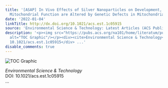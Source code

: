 ```yaml
---
title: '[ASAP] In Vivo Effects of Silver Nanoparticles on Development, Behavior, and
  Mitochondrial Function are Altered by Genetic Defects in Mitochondrial Dynamics'
date: '2022-01-04'
linkTitle: http://dx.doi.org/10.1021/acs.est.1c05915
source: 'Environmental Science & Technology: Latest Articles (ACS Publications)'
description: '<p><img src="https://pubs.acs.org/na101/home/literatum/publisher/achs/journals/content/esthag/0/esthag.ahead-of-print/acs.est.1c05915/20220104/images/medium/es1c05915_0006.gif"
  alt="TOC Graphic"/></p><div><cite>Environmental Science & Technology</cite></div><div>DOI:
  10.1021/acs.est.1c05915</div> ...'
disable_comments: true
---
```

<p><img src="https://pubs.acs.org/na101/home/literatum/publisher/achs/journals/content/esthag/0/esthag.ahead-of-print/acs.est.1c05915/20220104/images/medium/es1c05915_0006.gif" alt="TOC Graphic"/></p><div><cite>Environmental Science & Technology</cite></div><div>DOI: 10.1021/acs.est.1c05915</div> ...